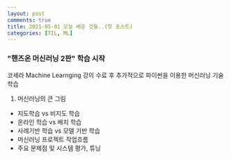 ```yaml
---
layout: post
comments: true
title: 2021-05-01 오늘 배운 것들..(첫 포스트) 
categories: [TIL, ML]
---
```


### "핸즈온 머신러닝 2판" 학습 시작
코세라 Machine Learnging 강의 수료 후 추가적으로 파이썬을 이용한 머신러닝 기술 학습
1. 머신러닝의 큰 그림
  * 지도학습 vs 비지도 학습
  * 온라인 학습 vs 배치 학습
  * 사례기반 학습 vs 모델 기반 학습
  * 머신러닝 프로젝트 작업흐름
  * 주요 문제점 및 시스템 평가, 튜닝

